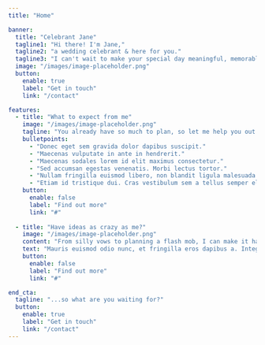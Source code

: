 ```yaml
---
title: "Home"

banner:
  title: "Celebrant Jane"
  tagline1: "Hi there! I'm Jane,"
  tagline2: "a wedding celebrant & here for you."
  tagline3: "I can't wait to make your special day meaningful, memorable and tailored to you and your partner."
  image: "/images/image-placeholder.png"
  button:
    enable: true
    label: "Get in touch"
    link: "/contact"

features:
  - title: "What to expect from me"
    image: "/images/image-placeholder.png"
    tagline: "You already have so much to plan, so let me help you out."
    bulletpoints:
      - "Donec eget sem gravida dolor dapibus suscipit."
      - "Maecenas vulputate in ante in hendrerit." 
      - "Maecenas sodales lorem id elit maximus consectetur." 
      - "Sed accumsan egestas venenatis. Morbi lectus tortor."
      - "Nullam fringilla euismod libero, non blandit ligula malesuada id." 
      - "Etiam id tristique dui. Cras vestibulum sem a tellus semper eleifend."
    button:
      enable: false
      label: "Find out more"
      link: "#"
  
  - title: "Have ideas as crazy as me?"
    image: "/images/image-placeholder.png"
    content: "From silly vows to planning a flash mob, I can make it happen!"
    text: "Mauris euismod odio nunc, et fringilla eros dapibus a. Integer nunc augue, dictum eget accumsan convallis, tincidunt vel mauris.\n Nulla auctor justo diam, a feugiat diam molestie sit amet. Maecenas pellentesque dictum euismod. Morbi nunc neque, lacinia sit amet arcu tempus, eleifend vehicula lorem.\n Duis erat purus, volutpat quis pellentesque non, rutrum et metus. Praesent non laoreet mauris. Sed id varius risus. Aenean ultricies mauris iaculis cursus semper. Donec dictum nisi ac velit ornare pellentesque quis ut odio. Donec eu ultrices sapien."
    button:
      enable: false
      label: "Find out more"
      link: "#"

end_cta:
  tagline: "...so what are you waiting for?"
  button:
    enable: true
    label: "Get in touch"
    link: "/contact"
---
```


